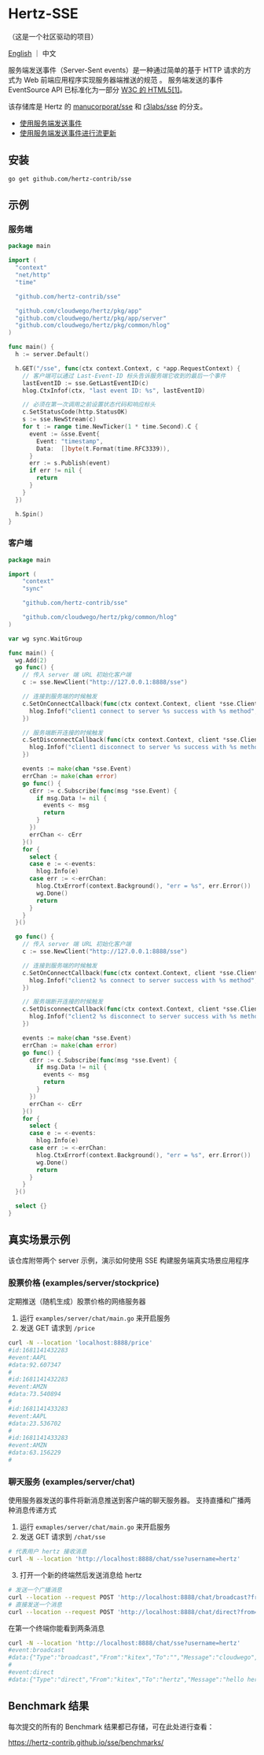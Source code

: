 # Hertz-SSE

（这是一个社区驱动的项目）

[English](README.md) ｜ 中文

服务端发送事件（Server-Sent events）是一种通过简单的基于 HTTP 请求的方式为 Web 前端应用程序实现服务器端推送的规范 。 服务端发送的事件 EventSource API 已标准化为一部分 [W3C 的 HTML5[1]](https://html.spec.whatwg.org/multipage/server-sent-events.html#server-sent-events)。

该存储库是 Hertz 的 [manucorporat/sse](https://github.com/manucorporat/sse) 和 [r3labs/sse](https://github.com/r3labs/sse/) 的分支。

- [使用服务端发送事件](https://developer.mozilla.org/en-US/docs/Web/API/Server-sent_events/Using_server-sent_events    )
- [使用服务端发送事件进行流更新](http://www.html5rocks.com/en/tutorials/eventsource/basics/)

## 安装

```
go get github.com/hertz-contrib/sse
```

## 示例

### 服务端

```go
package main

import (
  "context"
  "net/http"
  "time"

  "github.com/hertz-contrib/sse"

  "github.com/cloudwego/hertz/pkg/app"
  "github.com/cloudwego/hertz/pkg/app/server"
  "github.com/cloudwego/hertz/pkg/common/hlog"
)

func main() {
  h := server.Default()

  h.GET("/sse", func(ctx context.Context, c *app.RequestContext) {
    // 客户端可以通过 Last-Event-ID 标头告诉服务端它收到的最后一个事件
    lastEventID := sse.GetLastEventID(c)
    hlog.CtxInfof(ctx, "last event ID: %s", lastEventID)

    // 必须在第一次调用之前设置状态代码和响应标头
    c.SetStatusCode(http.StatusOK)
    s := sse.NewStream(c)
    for t := range time.NewTicker(1 * time.Second).C {
      event := &sse.Event{
        Event: "timestamp",
        Data:  []byte(t.Format(time.RFC3339)),
      }
      err := s.Publish(event)
      if err != nil {
        return
      }
    }
  })

  h.Spin()
}

```

### 客户端

```go
package main

import (
	"context"
	"sync"

	"github.com/hertz-contrib/sse"

	"github.com/cloudwego/hertz/pkg/common/hlog"
)

var wg sync.WaitGroup

func main() {
  wg.Add(2)	
  go func() {
    // 传入 server 端 URL 初始化客户端  	  
    c := sse.NewClient("http://127.0.0.1:8888/sse")

    // 连接到服务端的时候触发
    c.SetOnConnectCallback(func(ctx context.Context, client *sse.Client) {
      hlog.Infof("client1 connect to server %s success with %s method", c.GetURL(), c.GetMethod())
    })

    // 服务端断开连接的时候触发
    c.SetDisconnectCallback(func(ctx context.Context, client *sse.Client) {
      hlog.Infof("client1 disconnect to server %s success with %s method", c.GetURL(), c.GetMethod())
    })

    events := make(chan *sse.Event)
    errChan := make(chan error)
    go func() {
      cErr := c.Subscribe(func(msg *sse.Event) {
        if msg.Data != nil {
          events <- msg
          return
        }
      })
      errChan <- cErr
    }()
    for {
      select {
      case e := <-events:
        hlog.Info(e)
      case err := <-errChan:
        hlog.CtxErrorf(context.Background(), "err = %s", err.Error())
		wg.Done()
        return
      }
    }
  }()

  go func() {
    // 传入 server 端 URL 初始化客户端  
    c := sse.NewClient("http://127.0.0.1:8888/sse")

    // 连接到服务端的时候触发
    c.SetOnConnectCallback(func(ctx context.Context, client *sse.Client) {
      hlog.Infof("client2 %s connect to server success with %s method",c.GetURL(), c.GetMethod())
    })

    // 服务端断开连接的时候触发
    c.SetDisconnectCallback(func(ctx context.Context, client *sse.Client) {
      hlog.Infof("client2 %s disconnect to server success with %s method", c.GetURL(), c.GetMethod())
    })

    events := make(chan *sse.Event)
    errChan := make(chan error)
    go func() {
      cErr := c.Subscribe(func(msg *sse.Event) {
        if msg.Data != nil {
          events <- msg
          return
        }
      })
      errChan <- cErr
    }()
    for {
      select {
      case e := <-events:
        hlog.Info(e)
      case err := <-errChan:
        hlog.CtxErrorf(context.Background(), "err = %s", err.Error())
		wg.Done()
        return
      }
    }
  }()

  select {}
}

```

## 真实场景示例

该仓库附带两个 server 示例，演示如何使用 SSE 构建服务端真实场景应用程序

### 股票价格 (examples/server/stockprice)

定期推送（随机生成）股票价格的网络服务器

1. 运行 `examples/server/chat/main.go` 来开启服务
2. 发送 GET 请求到 `/price`

```bash
curl -N --location 'localhost:8888/price'
#id:1681141432283
#event:AAPL
#data:92.607347
#
#id:1681141432283
#event:AMZN
#data:73.540894
#
#id:1681141433283
#event:AAPL
#data:23.536702
#
#id:1681141433283
#event:AMZN
#data:63.156229
#

```

### 聊天服务 (examples/server/chat)

使用服务器发送的事件将新消息推送到客户端的聊天服务器。 支持直播和广播两种消息传递方式

1. 运行 `exmaples/server/chat/main.go` 来开启服务
2. 发送 GET 请求到 `/chat/sse`

```bash
# 代表用户 hertz 接收消息
curl -N --location 'http://localhost:8888/chat/sse?username=hertz'
```

3. 打开一个新的终端然后发送消息给 hertz

```bash
# 发送一个广播消息
curl --location --request POST 'http://localhost:8888/chat/broadcast?from=kitex&message=cloudwego'
# 直接发送一个消息
curl --location --request POST 'http://localhost:8888/chat/direct?from=kitex&message=hello%20hertz&to=hertz'
```

在第一个终端你能看到两条消息

```bash
curl -N --location 'http://localhost:8888/chat/sse?username=hertz'
#event:broadcast
#data:{"Type":"broadcast","From":"kitex","To":"","Message":"cloudwego","Timestamp":"2023-04-10T23:48:55.019742+08:00"}
#
#event:direct
#data:{"Type":"direct","From":"kitex","To":"hertz","Message":"hello hertz","Timestamp":"2023-04-10T23:48:56.212855+08:00"}

```


## Benchmark 结果

每次提交的所有的 Benchmark 结果都已存储，可在此处进行查看：

https://hertz-contrib.github.io/sse/benchmarks/

